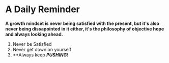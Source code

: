 # A Daily Reminder
**A growth mindset is never being satisfied with the present, but it's also never being dissapointed in it either, it's the philosophy of objective hope and always looking ahead.**
1. Never be Satisfied
2. Never get down on yourself
3. **Always keep ***PUSHING!***
